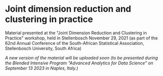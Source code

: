 # Joint dimension reduction and clustering in practice

Material presented at the "Joint Dimension Reduction and Clustering in Practice" workshop, held in  Stellenbosch November 29, 2021
(as part of the 62nd Annual Conference of the South-African Statistical Association, Stellenbosch University, South Africa)

*A new version of the material will be uploaded soon (to be presented during the Blended Intensive Program "Advanced Analytics for Data Science" on September 13 2023 in Naples, Italy.)*
